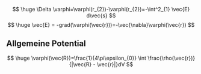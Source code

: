 $$
\huge \Delta \varphi=\varphi(r_{2})-\varphi(r_{2})=-\int^2_{1} \vec{E} d\vec{s}
$$
$$
\huge \vec{E} = -grad(\varphi(\vec{r}))=-\vec{\nabla}\varphi(\vec{r})
$$
## Allgemeine Potential
$$
\huge \varphi(\vec{R})=\frac{1}{4\pi\epsilon_{0}} \int \frac{\rho(\vec{r})}{|\vec{R} - \vec{r}|}dV
$$
